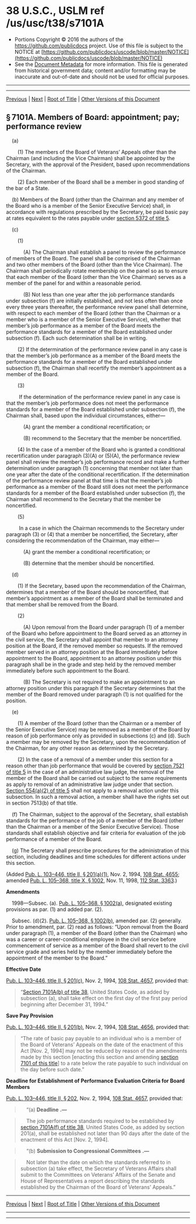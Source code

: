 ---
---

# 38 U.S.C., USLM ref /us/usc/t38/s7101A

* Portions Copyright © 2016 the authors of the https://github.com/publicdocs project.
  Use of this file is subject to the NOTICE at [https://github.com/publicdocs/uscode/blob/master/NOTICE](https://github.com/publicdocs/uscode/blob/master/NOTICE)
* See the [Document Metadata](././../../../../..//README.md) for more information.
  This file is generated from historical government data; content and/or formatting may be inaccurate and out-of-date and should not be used for official purposes.

----------
----------

[Previous](./../../../../..//us/usc/t38/ptV/ch71/m__us_usc_t38_s7101.md) | [Next](./../../../../..//us/usc/t38/ptV/ch71/m__us_usc_t38_s7102.md) | [Root of Title](./../../../../../) | [Other Versions of this Document](https://publicdocs.github.io/go/links?ns=uslm&ref=%2Fus%2Fusc%2Ft38%2Fs7101A)

## § 7101A. Members of Board: appointment; pay; performance review

    (a)

        (1) The members of the Board of Veterans’ Appeals other than the Chairman (and including the Vice Chairman) shall be appointed by the Secretary, with the approval of the President, based upon recommendations of the Chairman.

        (2) Each member of the Board shall be a member in good standing of the bar of a State.

    (b) Members of the Board (other than the Chairman and any member of the Board who is a member of the Senior Executive Service) shall, in accordance with regulations prescribed by the Secretary, be paid basic pay at rates equivalent to the rates payable under [section 5372 of title 5][/us/usc/t5/s5372].

    (c)

        (1)

            (A) The Chairman shall establish a panel to review the performance of members of the Board. The panel shall be comprised of the Chairman and two other members of the Board (other than the Vice Chairman). The Chairman shall periodically rotate membership on the panel so as to ensure that each member of the Board (other than the Vice Chairman) serves as a member of the panel for and within a reasonable period.

            (B) Not less than one year after the job performance standards under subsection (f) are initially established, and not less often than once every three years thereafter, the performance review panel shall determine, with respect to each member of the Board (other than the Chairman or a member who is a member of the Senior Executive Service), whether that member’s job performance as a member of the Board meets the performance standards for a member of the Board established under subsection (f). Each such determination shall be in writing.

        (2) If the determination of the performance review panel in any case is that the member’s job performance as a member of the Board meets the performance standards for a member of the Board established under subsection (f), the Chairman shall recertify the member’s appointment as a member of the Board.

        (3)

         If the determination of the performance review panel in any case is that the member’s job performance does not meet the performance standards for a member of the Board established under subsection (f), the Chairman shall, based upon the individual circumstances, either—

            (A) grant the member a conditional recertification; or

            (B) recommend to the Secretary that the member be noncertified.

        (4) In the case of a member of the Board who is granted a conditional recertification under paragraph (3)(A) or (5)(A), the performance review panel shall review the member’s job performance record and make a further determination under paragraph (1) concerning that member not later than one year after the date of the conditional recertification. If the determination of the performance review panel at that time is that the member’s job performance as a member of the Board still does not meet the performance standards for a member of the Board established under subsection (f), the Chairman shall recommend to the Secretary that the member be noncertified.

        (5)

         In a case in which the Chairman recommends to the Secretary under paragraph (3) or (4) that a member be noncertified, the Secretary, after considering the recommendation of the Chairman, may either—

            (A) grant the member a conditional recertification; or

            (B) determine that the member should be noncertified.

    (d)

        (1) If the Secretary, based upon the recommendation of the Chairman, determines that a member of the Board should be noncertified, that member’s appointment as a member of the Board shall be terminated and that member shall be removed from the Board.

        (2)

            (A) Upon removal from the Board under paragraph (1) of a member of the Board who before appointment to the Board served as an attorney in the civil service, the Secretary shall appoint that member to an attorney position at the Board, if the removed member so requests. If the removed member served in an attorney position at the Board immediately before appointment to the Board, appointment to an attorney position under this paragraph shall be in the grade and step held by the removed member immediately before such appointment to the Board.

            (B) The Secretary is not required to make an appointment to an attorney position under this paragraph if the Secretary determines that the member of the Board removed under paragraph (1) is not qualified for the position.

    (e)

        (1) A member of the Board (other than the Chairman or a member of the Senior Executive Service) may be removed as a member of the Board by reason of job performance only as provided in subsections (c) and (d). Such a member may be removed by the Secretary, upon the recommendation of the Chairman, for any other reason as determined by the Secretary.

        (2) In the case of a removal of a member under this section for a reason other than job performance that would be covered by [section 7521 of title 5][/us/usc/t5/s7521] in the case of an administrative law judge, the removal of the member of the Board shall be carried out subject to the same requirements as apply to removal of an administrative law judge under that section. [Section 554(a)(2) of title 5][/us/usc/t5/s554/a/2] shall not apply to a removal action under this subsection. In such a removal action, a member shall have the rights set out in section 7513(b) of that title.

    (f) The Chairman, subject to the approval of the Secretary, shall establish standards for the performance of the job of a member of the Board (other than the Chairman or a member of the Senior Executive Service). Those standards shall establish objective and fair criteria for evaluation of the job performance of a member of the Board.

    (g) The Secretary shall prescribe procedures for the administration of this section, including deadlines and time schedules for different actions under this section.

(Added [Pub. L. 103–446, title II, § 201(a)(1)][/us/pl/103/446/s201/a/1], Nov. 2, 1994, [108 Stat. 4655][/us/stat/108/4655]; amended [Pub. L. 105–368, title X, § 1002][/us/pl/105/368/s1002], Nov. 11, 1998, [112 Stat. 3363][/us/stat/112/3363].)

 __Amendments__ 

    1998—Subsec. (a). [Pub. L. 105–368, § 1002(a)][/us/pl/105/368/s1002/a], designated existing provisions as par. (1) and added par. (2).

    Subsec. (d)(2). [Pub. L. 105–368, § 1002(b)][/us/pl/105/368/s1002/b], amended par. (2) generally. Prior to amendment, par. (2) read as follows: “Upon removal from the Board under paragraph (1), a member of the Board (other than the Chairman) who was a career or career-conditional employee in the civil service before commencement of service as a member of the Board shall revert to the civil service grade and series held by the member immediately before the appointment of the member to the Board.”

 __Effective Date__ 

[Pub. L. 103–446, title II, § 201(c)][/us/pl/103/446/s201/c], Nov. 2, 1994, [108 Stat. 4657][/us/stat/108/4657], provided that: 

> “[Section 7101A(b) of title 38][/us/usc/t38/s7101A/b], United States Code, as added by subsection (a), shall take effect on the first day of the first pay period beginning after December 31, 1994.”

 __Save Pay Provision__ 

[Pub. L. 103–446, title II, § 201(b)][/us/pl/103/446/s201/b], Nov. 2, 1994, [108 Stat. 4656][/us/stat/108/4656], provided that: 

> “The rate of basic pay payable to an individual who is a member of the Board of Veterans’ Appeals on the date of the enactment of this Act \[Nov. 2, 1994\] may not be reduced by reason of the amendments made by this section \[enacting this section and amending [section 7101 of this title][/us/usc/t38/s7101]\] to a rate below the rate payable to such individual on the day before such date.”

 __Deadline for Establishment of Performance Evaluation Criteria for Board Members__ 

[Pub. L. 103–446, title II, § 202][/us/pl/103/446/s202], Nov. 2, 1994, [108 Stat. 4657][/us/stat/108/4657], provided that:

>     “(a)  __Deadline__  __.—__ 

>     The job performance standards required to be established by [section 7101A(f) of title 38][/us/usc/t38/s7101A/f], United States Code, as added by section 201(a), shall be established not later than 90 days after the date of the enactment of this Act \[Nov. 2, 1994\].

>     “(b)  __Submission to Congressional Committees__  __.—__ 

>     Not later than the date on which the standards referred to in subsection (a) take effect, the Secretary of Veterans Affairs shall submit to the Committees on Veterans’ Affairs of the Senate and House of Representatives a report describing the standards established by the Chairman of the Board of Veterans’ Appeals.”

----------

[Previous](./../../../../..//us/usc/t38/ptV/ch71/m__us_usc_t38_s7101.md) | [Next](./../../../../..//us/usc/t38/ptV/ch71/m__us_usc_t38_s7102.md) | [Root of Title](./../../../../../) | [Other Versions of this Document](https://publicdocs.github.io/go/links?ns=uslm&ref=%2Fus%2Fusc%2Ft38%2Fs7101A)

----------
----------

[/us/usc/t5/s5372]: https://publicdocs.github.io/go/links?ns=uslm&ref=%2Fus%2Fusc%2Ft5%2Fs5372
[/us/usc/t5/s7521]: https://publicdocs.github.io/go/links?ns=uslm&ref=%2Fus%2Fusc%2Ft5%2Fs7521
[/us/usc/t5/s554/a/2]: https://publicdocs.github.io/go/links?ns=uslm&ref=%2Fus%2Fusc%2Ft5%2Fs554%2Fa%2F2
[/us/pl/103/446/s201/a/1]: https://publicdocs.github.io/go/links?ns=uslm&ref=%2Fus%2Fpl%2F103%2F446%2Fs201%2Fa%2F1
[/us/stat/108/4655]: https://publicdocs.github.io/go/links?ns=uslm&ref=%2Fus%2Fstat%2F108%2F4655
[/us/pl/105/368/s1002]: https://publicdocs.github.io/go/links?ns=uslm&ref=%2Fus%2Fpl%2F105%2F368%2Fs1002
[/us/stat/112/3363]: https://publicdocs.github.io/go/links?ns=uslm&ref=%2Fus%2Fstat%2F112%2F3363
[/us/pl/105/368/s1002/a]: https://publicdocs.github.io/go/links?ns=uslm&ref=%2Fus%2Fpl%2F105%2F368%2Fs1002%2Fa
[/us/pl/105/368/s1002/b]: https://publicdocs.github.io/go/links?ns=uslm&ref=%2Fus%2Fpl%2F105%2F368%2Fs1002%2Fb
[/us/pl/103/446/s201/c]: https://publicdocs.github.io/go/links?ns=uslm&ref=%2Fus%2Fpl%2F103%2F446%2Fs201%2Fc
[/us/stat/108/4657]: https://publicdocs.github.io/go/links?ns=uslm&ref=%2Fus%2Fstat%2F108%2F4657
[/us/usc/t38/s7101A/b]: https://publicdocs.github.io/go/links?ns=uslm&ref=%2Fus%2Fusc%2Ft38%2Fs7101A%2Fb
[/us/pl/103/446/s201/b]: https://publicdocs.github.io/go/links?ns=uslm&ref=%2Fus%2Fpl%2F103%2F446%2Fs201%2Fb
[/us/stat/108/4656]: https://publicdocs.github.io/go/links?ns=uslm&ref=%2Fus%2Fstat%2F108%2F4656
[/us/usc/t38/s7101]: https://publicdocs.github.io/go/links?ns=uslm&ref=%2Fus%2Fusc%2Ft38%2Fs7101
[/us/pl/103/446/s202]: https://publicdocs.github.io/go/links?ns=uslm&ref=%2Fus%2Fpl%2F103%2F446%2Fs202
[/us/stat/108/4657]: https://publicdocs.github.io/go/links?ns=uslm&ref=%2Fus%2Fstat%2F108%2F4657
[/us/usc/t38/s7101A/f]: https://publicdocs.github.io/go/links?ns=uslm&ref=%2Fus%2Fusc%2Ft38%2Fs7101A%2Ff


